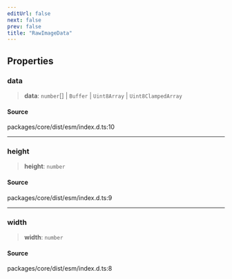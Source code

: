 ```yaml
---
editUrl: false
next: false
prev: false
title: "RawImageData"
---
```


## Properties

### data

> **data**: `number`[] \| `Buffer` \| `Uint8Array` \| `Uint8ClampedArray`

#### Source

packages/core/dist/esm/index.d.ts:10

***

### height

> **height**: `number`

#### Source

packages/core/dist/esm/index.d.ts:9

***

### width

> **width**: `number`

#### Source

packages/core/dist/esm/index.d.ts:8
